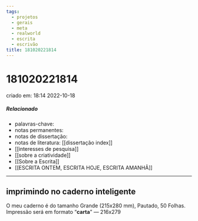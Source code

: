 ```yaml
---
tags:
  - projetos
  - gerais
  - meta
  - realworld
  - escrita
  - escrivão
title: 181020221814
---
```


# 181020221814

criado em: 18:14 2022-10-18

##### Relacionado

- palavras-chave: 
- notas permanentes: 
- notas de dissertação:
- notas de literatura: [[dissertação index]]
- [[interesses de pesquisa]]
- [[sobre a criatividade]]
- [[Sobre a Escrita]]
- [[ESCRITA ONTEM, ESCRITA HOJE, ESCRITA AMANHÃ]]
---

## imprimindo no caderno inteligente

O meu caderno é do tamanho Grande (215x280 mm), Pautado, 50 Folhas.  
Impressão será em formato “**carta**” — 216x279
